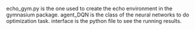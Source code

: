 echo_gym.py is the one used to create the echo environment in the gymnasium package.
agent_DQN is the class of the neural networks to do optimization task.
interface is the python file to see the running results.
